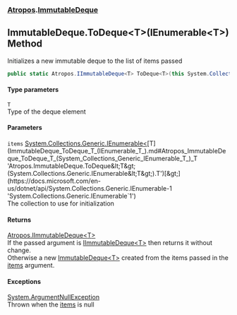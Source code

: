 ### [Atropos](Atropos.md 'Atropos').[ImmutableDeque](ImmutableDeque.md 'Atropos.ImmutableDeque')
## ImmutableDeque.ToDeque&lt;T&gt;(IEnumerable&lt;T&gt;) Method
Initializes a new immutable deque to the list of items passed  
```csharp
public static Atropos.IImmutableDeque<T> ToDeque<T>(this System.Collections.Generic.IEnumerable<T> items);
```
#### Type parameters
<a name='Atropos_ImmutableDeque_ToDeque_T_(System_Collections_Generic_IEnumerable_T_)_T'></a>
`T`  
Type of the deque element
  
#### Parameters
<a name='Atropos_ImmutableDeque_ToDeque_T_(System_Collections_Generic_IEnumerable_T_)_items'></a>
`items` [System.Collections.Generic.IEnumerable&lt;](https://docs.microsoft.com/en-us/dotnet/api/System.Collections.Generic.IEnumerable-1 'System.Collections.Generic.IEnumerable`1')[T](ImmutableDeque_ToDeque_T_(IEnumerable_T_).md#Atropos_ImmutableDeque_ToDeque_T_(System_Collections_Generic_IEnumerable_T_)_T 'Atropos.ImmutableDeque.ToDeque&lt;T&gt;(System.Collections.Generic.IEnumerable&lt;T&gt;).T')[&gt;](https://docs.microsoft.com/en-us/dotnet/api/System.Collections.Generic.IEnumerable-1 'System.Collections.Generic.IEnumerable`1')  
The collection to use for initialization
  
#### Returns
[Atropos.IImmutableDeque&lt;](IImmutableDeque_T_.md 'Atropos.IImmutableDeque&lt;T&gt;')[T](ImmutableDeque_ToDeque_T_(IEnumerable_T_).md#Atropos_ImmutableDeque_ToDeque_T_(System_Collections_Generic_IEnumerable_T_)_T 'Atropos.ImmutableDeque.ToDeque&lt;T&gt;(System.Collections.Generic.IEnumerable&lt;T&gt;).T')[&gt;](IImmutableDeque_T_.md 'Atropos.IImmutableDeque&lt;T&gt;')  
If the passed argument is [IImmutableDeque&lt;T&gt;](IImmutableDeque_T_.md 'Atropos.IImmutableDeque&lt;T&gt;') then returns it without change.  
            Otherwise a new [ImmutableDeque&lt;T&gt;](ImmutableDeque_T_.md 'Atropos.ImmutableDeque&lt;T&gt;')  created from the items passed in the [items](ImmutableDeque_ToDeque_T_(IEnumerable_T_).md#Atropos_ImmutableDeque_ToDeque_T_(System_Collections_Generic_IEnumerable_T_)_items 'Atropos.ImmutableDeque.ToDeque&lt;T&gt;(System.Collections.Generic.IEnumerable&lt;T&gt;).items') argument.
#### Exceptions
[System.ArgumentNullException](https://docs.microsoft.com/en-us/dotnet/api/System.ArgumentNullException 'System.ArgumentNullException')  
Thrown when the [items](ImmutableDeque_ToDeque_T_(IEnumerable_T_).md#Atropos_ImmutableDeque_ToDeque_T_(System_Collections_Generic_IEnumerable_T_)_items 'Atropos.ImmutableDeque.ToDeque&lt;T&gt;(System.Collections.Generic.IEnumerable&lt;T&gt;).items') is null

